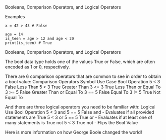 Booleans, Comparison Operators, and Logical Operators

Examples

    x = 42 > 43 # False

    age = 14
    is_teen = age > 12 and age < 20
    print(is_teen) # True

Booleans, Comparison Operators, and Logical Operators

The bool data type holds one of the values True or False, which are often encoded as 1 or 0, respectively.

There are 6 comparison operators that are common to see in order to obtain a bool value:
Comparison Operators
Symbol Use Case 	Bool 	Operation
5 < 3 	False 	Less Than
5 > 3 	True 	Greater Than
3 <= 3 	True 	Less Than or Equal To
3 >= 5 	False 	Greater Than or Equal To
3 == 5 	False 	Equal To
3 != 5 	True 	Not Equal To

And there are three logical operators you need to be familiar with:
Logical Use 	Bool 	Operation
5 < 3 and 5 == 5 	False 	and - Evaluates if all provided statements are True
5 < 3 or 5 == 5 	True 	or - Evaluates if at least one of many statements is True
not 5 < 3 	True 	not - Flips the Bool Value

Here is more information on how George Boole changed the world!
